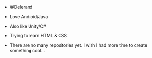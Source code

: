 - @Delerand
- Love Android/Java
- Also like Unity/C#
- Trying to learn HTML & CSS

- There are no many repositories yet. I wish I had more time to create something cool...
<!---
Delerand/Delerand is a ✨ special ✨ repository because its `README.md` (this file) appears on your GitHub profile.
You can click the Preview link to take a look at your changes.
--->
